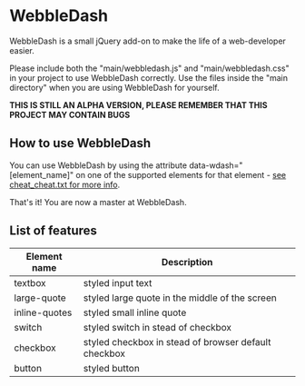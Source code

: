 # WebbleDash

WebbleDash is a small jQuery add-on to make the life of a web-developer easier.

Please include both the "main/webbledash.js" and "main/webbledash.css" in your project to use WebbleDash correctly. Use the files inside the "main directory" when you are using WebbleDash for yourself.

**THIS IS STILL AN ALPHA VERSION, PLEASE REMEMBER THAT THIS PROJECT MAY CONTAIN BUGS**

## How to use WebbleDash

You can use WebbleDash by using the attribute data-wdash="[element_name]" on one of the supported elements for that element - [see cheat_cheat.txt for more info](../cheat_cheat.txt).

That's it! You are now a master at WebbleDash.

## List of features

| Element name        | Description                                              |
| ------------------- | -------------------------------------------------------- |
| textbox             | styled input text                                        |
| large-quote         | styled large quote in the middle of the screen           |
| inline-quotes       | styled small inline quote                                |
| switch              | styled switch in stead of checkbox                       |
| checkbox            | styled checkbox in stead of browser default checkbox     |
| button              | styled button                                            |
